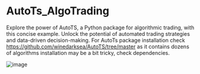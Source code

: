 # AutoTs_AlgoTrading
Explore the power of AutoTS, a Python package for algorithmic trading, with this concise example. Unlock the potential of automated trading strategies and data-driven decision-making. For AutoTs package installation check https://github.com/winedarksea/AutoTS/tree/master as it contains dozens of algorithms installation may be a bit tricky, check dependencies. 

![image](https://github.com/DrDiazHurtado/AutoTs_AlgoTrading/assets/100340828/9f0f8869-80f8-479f-8bba-eacdf36828f4)

